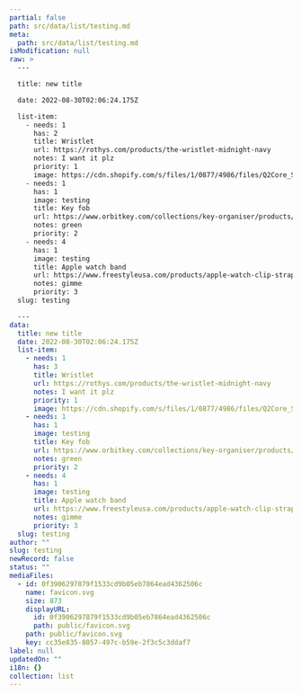 ```yaml
---
partial: false
path: src/data/list/testing.md
meta:
  path: src/data/list/testing.md
isModification: null
raw: >
  ---

  title: new title

  date: 2022-08-30T02:06:24.175Z

  list-item:
    - needs: 1
      has: 2
      title: Wristlet
      url: https://rothys.com/products/the-wristlet-midnight-navy
      notes: I want it plz
      priority: 1
      image: https://cdn.shopify.com/s/files/1/0877/4986/files/Q2Core_SocialPreview_1200x628_4a064f41-954f-4621-b599-8858eec126f3.jpg?v=1654728333
    - needs: 1
      has: 1
      image: testing
      title: Key fob
      url: https://www.orbitkey.com/collections/key-organiser/products/orbitkey-2-0-leather?variant=32295717641
      notes: green
      priority: 2
    - needs: 4
      has: 1
      image: testing
      title: Apple watch band
      url: https://www.freestyleusa.com/products/apple-watch-clip-strap-kaleidoscope
      notes: gimme
      priority: 3
  slug: testing

  ---
data:
  title: new title
  date: 2022-08-30T02:06:24.175Z
  list-item:
    - needs: 1
      has: 3
      title: Wristlet
      url: https://rothys.com/products/the-wristlet-midnight-navy
      notes: I want it plz
      priority: 1
      image: https://cdn.shopify.com/s/files/1/0877/4986/files/Q2Core_SocialPreview_1200x628_4a064f41-954f-4621-b599-8858eec126f3.jpg?v=1654728333
    - needs: 1
      has: 1
      image: testing
      title: Key fob
      url: https://www.orbitkey.com/collections/key-organiser/products/orbitkey-2-0-leather?variant=32295717641
      notes: green
      priority: 2
    - needs: 4
      has: 1
      image: testing
      title: Apple watch band
      url: https://www.freestyleusa.com/products/apple-watch-clip-strap-kaleidoscope
      notes: gimme
      priority: 3
  slug: testing
author: ""
slug: testing
newRecord: false
status: ""
mediaFiles:
  - id: 0f3906297879f1533cd9b05eb7864ead4362506c
    name: favicon.svg
    size: 873
    displayURL:
      id: 0f3906297879f1533cd9b05eb7864ead4362506c
      path: public/favicon.svg
    path: public/favicon.svg
    key: cc35e835-8057-497c-b59e-2f3c5c3ddaf7
label: null
updatedOn: ""
i18n: {}
collection: list
---
```

